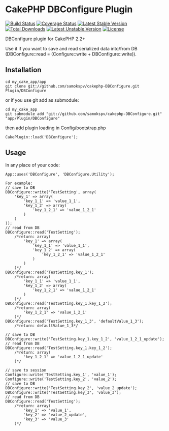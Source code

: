 CakePHP DBConfigure Plugin
==============================
[![Build Status](https://travis-ci.org/samokspv/CakePHP-DBConfigure.png)](https://travis-ci.org/samokspv/CakePHP-DBConfigure) [![Coverage Status](https://coveralls.io/repos/samokspv/CakePHP-DBConfigure/badge.png?branch=master)](https://coveralls.io/r/samokspv/CakePHP-DBConfigure?branch=master) [![Latest Stable Version](https://poser.pugx.org/samokspv/cakephp-db-configure/v/stable.svg)](https://packagist.org/packages/samokspv/cakephp-db-configure) [![Total Downloads](https://poser.pugx.org/samokspv/cakephp-db-configure/downloads.svg)](https://packagist.org/packages/samokspv/cakephp-db-configure) [![Latest Unstable Version](https://poser.pugx.org/samokspv/cakephp-db-configure/v/unstable.svg)](https://packagist.org/packages/samokspv/cakephp-db-configure) [![License](https://poser.pugx.org/samokspv/cakephp-db-configure/license.svg)](https://packagist.org/packages/samokspv/cakephp-db-configure)

DBConfigure plugin for CakePHP 2.2+

Use it if you want to save and read serialized data into/from DB (DBConfigure::read = (Configure::write + DBConfigure::write)).

## Installation

	cd my_cake_app/app
	git clone git://github.com/samokspv/cakephp-DBConfigure.git Plugin/DBConfigure

or if you use git add as submodule:

	cd my_cake_app
	git submodule add "git://github.com/samokspv/cakephp-DBConfigure.git" "app/Plugin/DBConfigure"

then add plugin loading in Config/bootstrap.php

	CakePlugin::load('DBConfigure');

## Usage

In any place of your code:
	
	App::uses('DBConfigure', 'DBConfigure.Utility');

	For example:
	// save to DB
	DBConfigure::write('TestSetting', array(
		'key_1' => array(
			'key_1_1' => 'value_1_1',
			'key_1_2' => array(
				'key_1_2_1' => 'value_1_2_1'
			)
		)
	));
	// read from DB
	DBConfigure::read('TestSetting'); 
		/*return: array(
			'key_1' => array(
				'key_1_1' => 'value_1_1',
				'key_1_2' => array(
					'key_1_2_1' => 'value_1_2_1'
				)
			)
		)*/
	DBConfigure::read('TestSetting.key_1');
		/*return: array(
			'key_1_1' => 'value_1_1',
			'key_1_2' => array(
				'key_1_2_1' => 'value_1_2_1'
			)
		)*/
	DBConfigure::read('TestSetting.key_1.key_1_2');
		/*return: array(
			'key_1_2_1' => 'value_1_2_1'
		)*/
	DBConfigure::read('TestSetting.key_1_3', 'defaultValue_1_3'); 
		/*return: defaultValue_1_3*/

	// save to DB
	DBConfigure::write('TestSetting.key_1.key_1_2', 'value_1_2_1_update');
	// read from DB
	DBConfigure::read('TestSetting.key_1.key_1_2');
		/*return: array(
			'key_1_2_1' => 'value_1_2_1_update'
		)*/

	// save to session
	Configure::write('TestSetting.key_1', 'value_1');
	Configure::write('TestSetting.key_2', 'value_2');
	// save to DB
	DBConfigure::write('TestSetting.key_2', 'value_2_update');
	DBConfigure::write('TestSetting.key_3', 'value_3');
	// read from DB
	DBConfigure::read('TestSetting');
		/*return: array(
			'key_1' => 'value_1',
			'key_2' => 'value_2_update',
			'key_3' => 'value_3'
		)*/